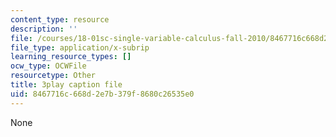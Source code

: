 ```yaml
---
content_type: resource
description: ''
file: /courses/18-01sc-single-variable-calculus-fall-2010/8467716c668d2e7b379f8680c26535e0_XRkgBWbWvg4.srt
file_type: application/x-subrip
learning_resource_types: []
ocw_type: OCWFile
resourcetype: Other
title: 3play caption file
uid: 8467716c-668d-2e7b-379f-8680c26535e0
---
```

None

